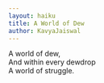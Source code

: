 ```yaml
---
layout: haiku
title: A World of Dew
author: KavyaJaiswal
---
```


A world of dew,<br>
And within every dewdrop<br>
A world of struggle.<br>
